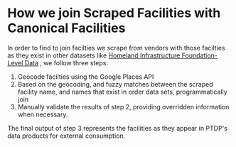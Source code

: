 # How we join Scraped Facilities with Canonical Facilities
In order to find to join facilties we scrape from vendors with those facilties as they exist in other datasets like [Homeland Infrastructure Foundation-Level Data](https://hifld-geoplatform.opendata.arcgis.com/datasets/prison-boundaries/data) , we follow three steps:
1) Geocode facilties using the Google Places API
2) Based on the geocoding, and fuzzy matches between the scraped facility name, and names that exist in order data sets, programmatically join
3) Manually validate the results of step 2, providing overridden information when necessary.

The final output of step 3 represents the facilities as they appear in PTDP's data products for external consumption.